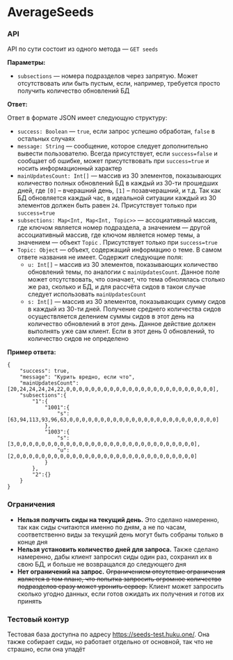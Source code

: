 # AverageSeeds

### API

API по сути состоит из одного метода — `GET seeds`

**Параметры:**

- `subsections` — номера подразделов через запрятую. Может отсутствовать или быть пустым, если, например, требуется просто получить количество обновлений БД

**Ответ:**

Ответ в формате JSON имеет следующую структуру:

- `success: Boolean` — `true`, если запрос успешно обработан, `false` в остальных случаях
- `message: String` — сообщение, которое следует дополнительно вывести пользователю. Всегда присутствует, если `success=false` и сообщает об ошибке, может присутствовать при `success=true` и носить информационный характер
- `mainUpdatesCount: Int[]` — массив из 30 элементов, показывающих количество полных обновлений БД в каждый из 30-ти прошедших дней, где `[0]` – вчерашний день, `[1]` – позавчерашний, и т.д. Так как БД обновляется каждый час, в идеальной ситуации каждый из 30 элементов должен быть равен `24`. Присутствует только при `success=true`
- `subsections: Map<Int, Map<Int, Topic>>` — ассоциативный массив, где ключом является номер подраздела, а значением — другой ассоциативный массив, где ключом является номер темы, а значением — объект `Topic` . Присутствует только при `success=true`
- `Topic: Object` — объект, содержащий информацию о теме. В самом ответе названия не имеет. Содержит следующие поля:
   - `u: Int[]` – массив из 30 элементов, показывающих количество обновлений темы, по аналогии с `mainUpdatesCount`. Данное поле может отсутствовать, что означает, что тема обнолялась столько же раз, сколько и БД, и для рассчёта сидов в такои случае следует использовать `mainUpdatesCount`
   - `s: Int[]` — массив из 30 элементов, показывающих сумму сидов в каждый из 30-ти дней. Получение среднего количества сидов осуществляется делением суммы сидов в этот день на количество обновлений в этот день. Данное действие должен выполнять уже сам клиент. Если в этот день 0 обновлений, то количество сидов не определено

**Пример ответа:**
```
{
    "success": true,
    "message": "Курить вредно, если что",
    "mainUpdatesCount": [20,24,24,24,24,22,0,0,0,0,0,0,0,0,0,0,0,0,0,0,0,0,0,0,0,0,0,0,0,0],
    "subsections":{
        "1":{
            "1001":{
                "s":[63,94,113,93,96,63,0,0,0,0,0,0,0,0,0,0,0,0,0,0,0,0,0,0,0,0,0,0,0,0]
            },
            "1003":{
                "s":[3,0,0,0,0,0,0,0,0,0,0,0,0,0,0,0,0,0,0,0,0,0,0,0,0,0,0,0,0,0],
                "u":[2,0,0,0,0,0,0,0,0,0,0,0,0,0,0,0,0,0,0,0,0,0,0,0,0,0,0,0,0,0]
            }
        },
        "2":{}
    }
}
```
### Ограничения
- **Нельзя получить сиды на текущий день.** Это сделано намеренно, так как сиды считаются именно по дням, а не по часам, соответственно виды за текущий день могут быть собраны только в конце дня
- **Нельзя установить количество дней для запроса.** Также сделано намеренно, дабы клиент запросил сиды один раз, сохранил их в свою БД, и больше не возвращался до следующего дня
- **Нет ограничений на запрос.** ~~Ограничением отсутствие ограничения является в том плане, что попытка запросить огромное количество подразделов сразу может уронить сервер.~~ Клиент может запросить сколько угодно данных, если готов ожидать их получения и готов их принять

### Тестовый контур
Тестовая база доступна по адресу https://seeds-test.huku.one/. Она также собирает сиды, но работает отдельно от основной, так что не страшно, если она упадёт
